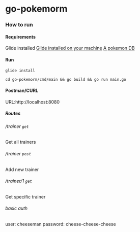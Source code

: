 # go-pokemorm

### How to run

#### Requirements
Glide installed
[Glide installed on your machine](https://glide.sh/)
[A pokemon DB](https://github.com/marty-crane/pokemORM)

#### Run
`glide install`

`cd go-pokemorm/cmd/main && go build && go run main.go`

#### Postman/CURL
URL:http://localhost:8080
##### Routes
###### /trainer `get`
Get all trainers
###### /trainer `post`
Add new trainer
###### /trainer/1 `get`
Get specific trainer
###### basic auth
user: cheeseman
password: cheese-cheese-cheese
